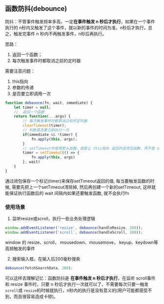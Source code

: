 ## 函数防抖(debounce)
防抖：不管事件触发频率多高，一定**在事件触发 n 秒后才执行**，如果在一个事件执行的 n秒内又触发了这个事件，就以新的事件的时间为准，n秒后才执行，总之，触发完事件 n 秒内不再触发事件，n秒后再执行。

思路：
1. 返回一个函数； 
2. 每次触发事件时都取消之前的定时器

需要注意问题：
1. this指向
2. 参数的传递 
3. 是否要立即调用一次

```js
function debounce(fn, wait, immediate) {
    let timer = null;
    //  返回一个函数
    return function(...args) {
        // 每次触发事件时都取消之前的定时器
        clearTimeout(timer);
        // 判断是否要立即执行一次
        if(immediate && !timer) {
            fn.apply(this, args);
        }
        // setTimeout中使用箭头函数，就是让 this指向 返回的该闭包函数，而不是 debounce函数的调用者
        timer = setTimeout(() => {
            fn.apply(this, args)
        }, wait)
    }
}
```
通过闭包保存一个标记(timer)来保存setTimeout返回的值, 每当要触发函数的时候, 需要先把上一个setTimeout清除掉, 然后再创建一个新的setTimeout, 这样就能保证执行函数后的 wait 间隔内如果还要触发函数, 就不会执行fn

### 使用场景
1. 监听resize或scroll，执行一些业务处理逻辑
```js
window.addEventListener('resize', debounce(handleResize, 200));
window.addEventListener('scroll', debounce(handleScroll, 200));
```
window 的 resize、scroll， mousedown、mousemove， keyup、keydown等高频触发的事件

2. 搜索输入框，在输入后200毫秒搜索
```js
debounce(fetchSearchData, 200);
```
可以这样去理解记忆：函数防抖是 **在事件触发 n 秒后才执行**，在监听  scroll事件和 resize 事件时，只要 n 秒后才执行一次就可以了，不需要每次只要一触发 `scroll`或 `resize`的时候就执行，n秒内的执行是没有意义的(用户可能都感受不到，而且很容易造成卡顿)。